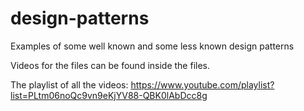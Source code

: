 # design-patterns
Examples of some well known and some less known design patterns

Videos for the files can be found inside the files.

The playlist of all the videos:
https://www.youtube.com/playlist?list=PLtm06noQc9vn9eKjYV88-QBK0lAbDcc8g
